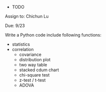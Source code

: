 * TODO

Assign to: Chichun Lu

Due: 9/23

Write a Python code include following functions:
- statistics
- correlation
    - covariance
    - distribution plot
    - two way table
    - stacked cdum chart
    - chi-square test
    - z-test / t-test
    - ADOVA